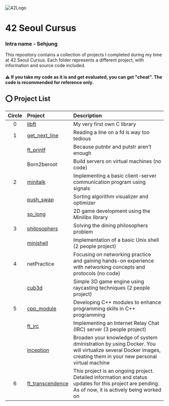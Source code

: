 ![42Logo](https://github.com/Jsen27/42seoul_cursus/assets/87853922/ab1bf20f-e60d-411d-aa4e-590d742615c8)

# 42 Seoul Cursus
### Intra name -  Sehjung

This repository contains a collection of projects I completed during my time at 42 Seoul Cursus. Each folder represents a different project, with information and source code included.

#### ⚠ If you take my code as it is and get evaluated, you can get "cheat". The code is recommended for reference only.

## ⭕️ Project List
| Circle | Project | Description |
|:---:|:---|:---|
| 0 | [libft](./libft) | My very first own C library |
| 1 | [get_next_line](./get_next_line) | Reading a line on a fd is way too tedious |
|   | [ft_printf](./ft_printf) | Because putnbr and putstr aren’t enough |
|   | Born2beroot | Build servers on virtual machines (no code) |
| 2 | [minitalk](./minitalk) | Implementing a basic client-server communication program using signals |
|   | [push_swap](./push_swap) | Sorting algorithm visualizer and optimizer |
|   | [so_long](./so_long) | 2D game development using the Minilibx library |
| 3 | [philosophers](./Philosophers) | Solving the dining philosophers problem |
|   | [minishell](./minishell) | Implementation of a basic Unix shell (2 people project) |
| 4 | netPractice | Focusing on networking practice and gaining hands-on experience with networking concepts and protocols (no code) |
|   | [cub3d](./cub3d) | Simple 3D game engine using raycasting techniques (2 people project) |
| 5 | [cpp_module](./cpp_module) | Developing C++ modules to enhance programming skills in C++ programming |
|   | [ft_irc](./ft_irc) | Implementing an Internet Relay Chat (IRC) server (3 people project) |
|   | [inception](./inception) | Broaden your knowledge of system dministration by using Docker. You will virtualize several Docker images, creating them in your new personal virtual machine |
| 6 | [ft_transcendence](./ft_transcendence) | This project is an ongoing project. Detailed information and status updates for this project are pending. As of now, it is actively being worked on |
